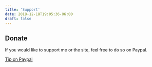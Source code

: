 ```yaml
---
title: 'Support'
date: 2018-12-18T19:05:36-06:00
draft: false
---
```


## Donate
If you would like to support me or the site, feel free to do so on Paypal.

[Tip on Paypal](https://www.paypal.com/donate/?business=QE2EKGXS5EVEN&no_recurring=0&currency_code=USD)
